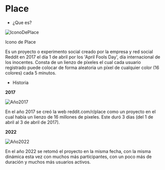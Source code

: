 # Place

+ ¿Que es?

![IconoDePlace](https://github.com/JuanCarlosIzquierdo/SMX2-M8UF1A1-HistoriaWeb-2017-Place-JuanCarlos/blob/main/Place.png)

Icono de Place

Es un proyecto o experimento social creado por la empresa y red social Reddit en 2017 el día 1 de abril por los 'April Fools Day', día internacional de los inocentes. Consta de un lienzo de píxeles el cual cada usuario registrado puede colocar de forma aleatoria un píxel de cualquier color (16 colores) cada 5 minutos. 

+ Historia

**2017**

![Año2017](https://github.com/JuanCarlosIzquierdo/SMX2-M8UF1A1-HistoriaWeb-2017-Place-JuanCarlos/blob/main/Place2017.png)

En el año 2017 se creó la web reddit.com/r/place como un proyecto en el cual había un lienzo de 16 millones de píxeles. Este duró 3 días (del 1 de abril al 3 de abril de 2017).

**2022**

![Año2022](https://github.com/JuanCarlosIzquierdo/SMX2-M8UF1A1-HistoriaWeb-2017-Place-JuanCarlos/blob/main/Place2022.png)

En el año 2022 se retomó el proyecto en la misma fecha, con la misma dinámica esta vez con muchos más participantes, con un poco más de duración y muchos más usuarios activos.
